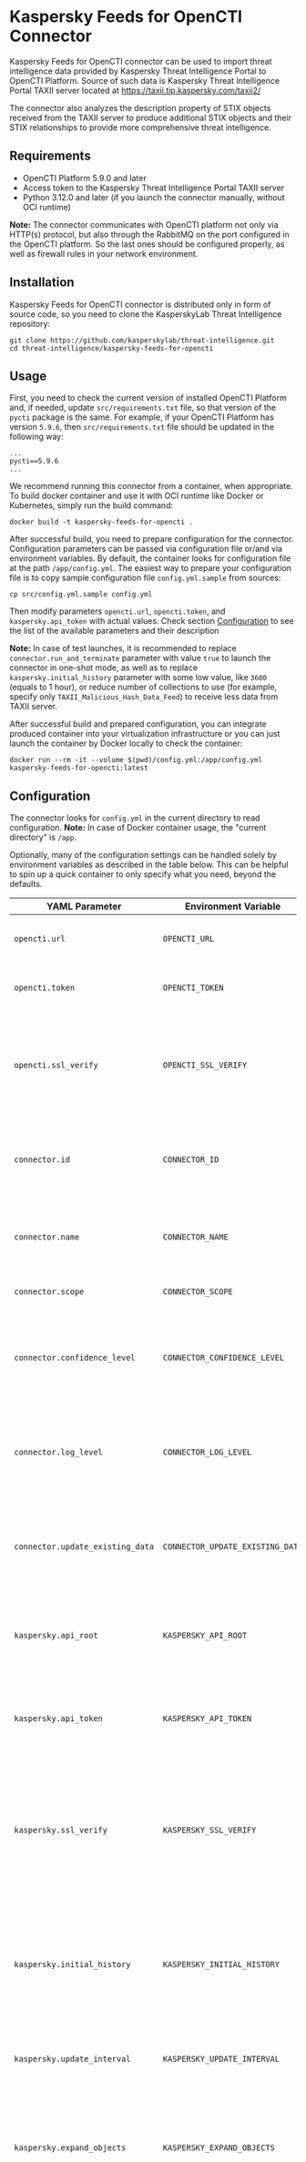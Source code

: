 # Kaspersky Feeds for OpenCTI Connector

Kaspersky Feeds for OpenCTI connector can be used to import threat intelligence data provided by Kaspersky Threat Intelligence Portal to OpenCTI Platform. Source of such data is Kaspersky Threat Intelligence Portal TAXII server located at https://taxii.tip.kaspersky.com/taxii2/

The connector also analyzes the description property of STIX objects received from the TAXII server to produce additional STIX objects and their STIX relationships to provide more comprehensive threat intelligence.

## Requirements

- OpenCTI Platform 5.9.0 and later
- Access token to the Kaspersky Threat Intelligence Portal TAXII server
- Python 3.12.0 and later (if you launch the connector manually, without OCI runtime)

**Note:** The connector communicates with OpenCTI platform not only via HTTP(s) protocol, but also through the RabbitMQ on the port configured in the OpenCTI platform. So the last ones should be configured properly, as well as firewall rules in your network environment.

## Installation

Kaspersky Feeds for OpenCTI connector is distributed only in form of source code, so you need to clone the KasperskyLab Threat Intelligence repository: 
```shell
git clone https://github.com/kasperskylab/threat-intelligence.git
cd threat-intelligence/kaspersky-feeds-for-opencti
```

## Usage

First, you need to check the current version of installed OpenCTI Platform and, if needed, update `src/requirements.txt` file, so that version of the `pycti` package is the same.
For example, if your OpenCTI Platform has version `5.9.6`, then `src/requirements.txt` file should be updated in the following way:
```
...
pycti==5.9.6
...
```

We recommend running this connector from a container, when appropriate.
To build docker container and use it with OCI runtime like Docker or Kubernetes, simply run the build command:
```shell
docker build -t kaspersky-feeds-for-opencti .
```

After successful build, you need to prepare configuration for the connector. Configuration parameters can be passed via configuration file or/and via environment variables. By default, the container looks for configuration file at the path `/app/config.yml`. The easiest way to prepare your configuration file is to copy sample configuration file `config.yml.sample` from sources:
```shell
cp src/config.yml.sample config.yml
```
Then modify parameters `opencti.url`, `opencti.token`, and `kaspersky.api_token` with actual values. Check section [Configuration](#configuration) to see the list of the available parameters and their description

**Note:** In case of test launches, it is recommended to replace `connector.run_and_terminate` parameter with value `true` to launch the connector in one-shot mode, as well as to replace `kaspersky.initial_history` parameter with some low value, like `3600` (equals to 1 hour), or reduce number of collections to use (for example, specify only `TAXII_Malicious_Hash_Data_Feed`) to receive less data from TAXII server.

After successful build and prepared configuration, you can integrate produced container into your virtualization infrastructure or you can just launch the container by Docker locally to check the container:
```shell
docker run --rm -it --volume $(pwd)/config.yml:/app/config.yml kaspersky-feeds-for-opencti:latest
```

## Configuration

The connector looks for `config.yml` in the current directory to read configuration. 
**Note:** In case of Docker container usage, the "current directory" is `/app`.

Optionally, many of the configuration settings can be handled solely by environment variables as described in the table below. This can be helpful to spin up a quick container to only specify what you need, beyond the defaults.

| YAML Parameter                   | Environment Variable             | Mandatory | Default Value                        | Description                                                                                                             |
|----------------------------------|----------------------------------|-----------|--------------------------------------|-------------------------------------------------------------------------------------------------------------------------|
| `opencti.url`                    | `OPENCTI_URL`                    | Yes       |                 -                    | The URL of the OpenCTI platform.                                                                                        |
| `opencti.token`                  | `OPENCTI_TOKEN`                  | Yes       |                 -                    | Access token to the OpenCTI platform.                                                                                   |
| `opencti.ssl_verify`             | `OPENCTI_SSL_VERIFY`             | No        | `true`                               | Whether to use TLS certificate validation for connection with the OpenCTI platform.                                     |
| `connector.id`                   | `CONNECTOR_ID`                   | Yes       |                 -                    | Unique identifier for the connector in form of UUIDv4 value.                                                            |
| `connector.name`                 | `CONNECTOR_NAME`                 | No        | `Kaspersky Feeds`                    | Name of the connector to identify it in OpenCTI platform.                                                               |
| `connector.scope`                | `CONNECTOR_SCOPE`                | No        | `kaspersky`                          | Scope of the connector.                                                                                                 |
| `connector.confidence_level`     | `CONNECTOR_CONFIDENCE_LEVEL`     | No        | `100`                                | The default confidence level for created objects (a number between 0 and 100).                                          |
| `connector.log_level`            | `CONNECTOR_LOG_LEVEL`            | No        | `info`                               | The log level for the connector, can be debug, info, warn or error (less verbose).                                      |
| `connector.update_existing_data` | `CONNECTOR_UPDATE_EXISTING_DATA` | No        | `false`                              | Whether to update data for the stix2 objects that already exist in the OpenCTI platform.                                |
| `kaspersky.api_root`             | `KASPERSKY_API_ROOT`             | No        | `https://taxii.tip.kaspersky.com/v2` | API Root of the Kaspersky Threat Intelligence Portal TAXII server.                                                      |
| `kaspersky.api_token`            | `KASPERSKY_API_TOKEN`            | Yes       |                 -                    | Access token to the Kaspersky Threat Intelligence Portal TAXII server.                                                  |
| `kaspersky.ssl_verify`           | `KASPERSKY_SSL_VERIFY`           | No        | `true`                               | Whether to use TLS certificate validation for connection with the Kaspersky Threat Intelligence Portal TAXII server.    |
| `kaspersky.initial_history`      | `KASPERSKY_INITIAL_HISTORY`      | No        | `604800`                             | The offset (in seconds) from the current time to the past, defining the start point for data import.                    |
| `kaspersky.update_interval`      | `KASPERSKY_UPDATE_INTERVAL`      | No        | `3600`                               | Interval (in seconds) between updates execution.                                                                        |
| `kaspersky.expand_objects`       | `KASPERSKY_EXPAND_OBJECTS`       | No        | `true`                               | Whether to generate additional stix2 objects based on analysis of indicator's description content.                      |
| `kaspersky.collections`          | `KASPERSKY_COLLECTIONS`          | No        | `TAXII_*_Data_Feed`                  | List of collections to import from TAXII server. Both UID and alias (with wildcards) can be used to specify collection. |

**Note**: It is not recommended to use too large a value for configuration parameter `kaspersky.initial_history`, because it may result in a large amount of data being received from TAXII server.
**Note**: We strongly recommend to keep the `true` value for parameters `opencti.ssl_verify` and `kaspersky.ssl_verify`. If the `false` value for these parameters is specified, the connector will accept any TLS certificate presented by the server and will ignore hostname mismatches and/or expired certificates, which will make your application vulnerable to man-in-the-middle (MitM) attacks.
